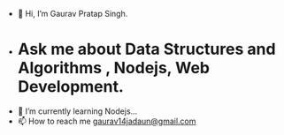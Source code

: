 - 👋 Hi, I’m Gaurav Pratap Singh.
-  #  Ask me about Data Structures and Algorithms , Nodejs, Web Development.
- 🌱 I’m currently learning Nodejs...
- 📫 How to reach me gaurav14jadaun@gmail.com

<!------
ThakurSahab14/ThakurSahab14 is a ✨ special ✨ repository because its `README.md` (this file) appears on your GitHub profile.
You can click the Preview link to take a look at your changes.
--->
